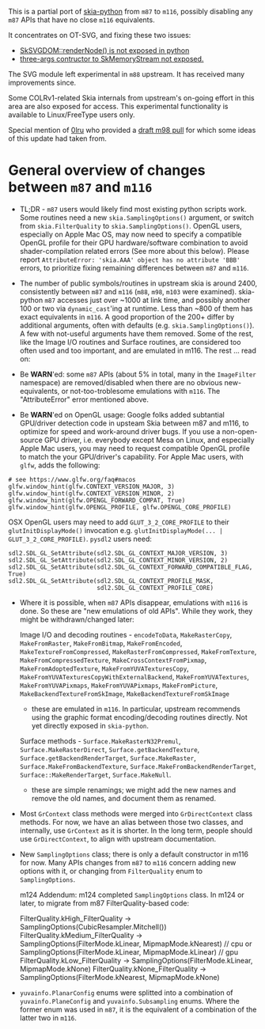 This is a partial port of [skia-python](https://github.com/kyamagu/skia-python/)
from `m87` to `m116`, possibly disabling any `m87` APIs that have no close `m116` equivalents.

It concentrates on OT-SVG, and fixing these two issues:

* [SkSVGDOM::renderNode() is not exposed in python](https://github.com/kyamagu/skia-python/issues/192)
* [three-args contructor to SkMemoryStream not exposed.](https://github.com/kyamagu/skia-python/issues/194)

The SVG module left experimental in `m88` upstream. It has received many improvements since.

Some COLRv1-related Skia internals from upstream's on-going effort in this area
are also exposed for access. This experimental functionality is available to
Linux/FreeType users only.

Special mention of [0lru](https://github.com/0lru) who provided a
[draft m98 pull](https://github.com/kyamagu/skia-python/pull/181) for which some ideas
of this update had taken from.

# General overview of changes between `m87` and `m116`

* TL;DR - `m87` users would likely find most existing python scripts work. Some
  routines need a new `skia.SamplingOptions()` argument, or
  switch from `skia.FilterQuality` to `skia.SamplingOptions()`.
  OpenGL users, especially on Apple Mac OS, may now need to specify
  a compatible OpenGL profile for their GPU hardware/software combination
  to avoid shader-compilation related errors (See more about this below).
  Please report `AttributeError: 'skia.AAA' object has no attribute 'BBB'` errors,
  to prioritize fixing remaining differences between `m87` and `m116`.

* The number of public symbols/routines in upstream skia is around 2400,
  consistently between `m87` and `m116` (`m88`, `m98`, `m103` were examined).
  skia-python `m87` accesses just over ~1000 at link time, and possibly
  another 100 or two via `dynamic_cast`'ing at runtime. Less than ~800
  of them has exact equivalents in `m116`. A good proportion of
  the 200+ differ by additional arguments, often with defaults
  (e.g. `skia.SamplingOptions()`). A few with not-useful arguments have them removed.
  Some of the rest, like the Image I/O routines and Surface routines,
  are considered too often used and too important, and are emulated in m116. The rest ... read on:

* Be **WARN**'ed: some `m87` APIs (about 5% in total, many in the `ImageFilter` namespace)
  are removed/disabled when there are no obvious new-equivalents, or not-too-troblesome
  emulations with `m116`. The "AttributeError" error mentioned above.

* Be **WARN**'ed on OpenGL usage: Google folks added subtantial GPU/driver
  detection code in upsteam Skia between m87 and m116, to optimize for speed and
  work-around driver bugs. If you use a non-open-source GPU driver, i.e.
  everybody except Mesa on Linux, and especially Apple Mac users,
  you may need to request compatible OpenGL profile to match the your
  GPU/driver's capability. For Apple Mac users, with `glfw`, adds the following:

```
# see https://www.glfw.org/faq#macos
glfw.window_hint(glfw.CONTEXT_VERSION_MAJOR, 3)
glfw.window_hint(glfw.CONTEXT_VERSION_MINOR, 2)
glfw.window_hint(glfw.OPENGL_FORWARD_COMPAT, True)
glfw.window_hint(glfw.OPENGL_PROFILE, glfw.OPENGL_CORE_PROFILE)
```

  OSX OpenGL users may need to add `GLUT_3_2_CORE_PROFILE` to their `glutInitDisplayMode()`
  invocation e.g. `glutInitDisplayMode(... | GLUT_3_2_CORE_PROFILE)`. `pysdl2` users
  need:

```
sdl2.SDL_GL_SetAttribute(sdl2.SDL_GL_CONTEXT_MAJOR_VERSION, 3)
sdl2.SDL_GL_SetAttribute(sdl2.SDL_GL_CONTEXT_MINOR_VERSION, 2)
sdl2.SDL_GL_SetAttribute(sdl2.SDL_GL_CONTEXT_FORWARD_COMPATIBLE_FLAG, True)
sdl2.SDL_GL_SetAttribute(sdl2.SDL_GL_CONTEXT_PROFILE_MASK,
                         sdl2.SDL_GL_CONTEXT_PROFILE_CORE)
```

* Where it is possible, when `m87` APIs disappear, emulations with `m116`
  is done. So these are "new emulations of old APIs". While they work,
  they might be withdrawn/changed later:

  Image I/O and decoding routines -
  `encodeToData`, `MakeRasterCopy`,
  `MakeFromRaster`, `MakeFromBitmap`, `MakeFromEncoded`,
  `MakeTextureFromCompressed`, `MakeRasterFromCompressed`,
  `MakeFromTexture`, `MakeFromCompressedTexture`,
  `MakeCrossContextFromPixmap`, `MakeFromAdoptedTexture`,
  `MakeFromYUVATexturesCopy`, `MakeFromYUVATexturesCopyWithExternalBackend`,
  `MakeFromYUVATextures`, `MakeFromYUVAPixmaps`, `MakeFromYUVAPixmaps`,
  `MakeFromPicture`, `MakeBackendTextureFromSkImage`,
  `MakeBackendTextureFromSkImage`
  - these are emulated in `m116`. In particular, upstream recommends
    using the graphic format encoding/decoding routines directly. Not yet directly exposed in `skia-python`.

  Surface methods -
  `Surface.MakeRasterN32Premul`, `Surface.MakeRasterDirect`,
  `Surface.getBackendTexture`, `Surface.getBackendRenderTarget`,
  `Surface.MakeRaster`, `Surface.MakeFromBackendTexture`,
  `Surface.MakeFromBackendRenderTarget`, `Surface::MakeRenderTarget`,
  `Surface.MakeNull`.
  - these are simple renamings; we might add the new names and remove
    the old names, and document them as renamed.

* Most `GrContext` class methods were merged into `GrDirectContext` class
  methods. For now, we have an alias between those two classes, and
  internally, use `GrContext` as it is shorter. In the long term,
  people should use `GrDirectContext`, to align with upstream documentation.

* New `SamplingOptions` class; there is only a default constructor in m116 for now.
  Many APIs changes from `m87` to `m116` concern adding new options with it, or
  changing from `FilterQuality` enum to `SamplingOptions`.

  m124 Addendum: m124 completed `SamplingOptions` class. In m124 or later,
  to migrate from m87 FilterQuality-based code:

  FilterQuality.kHigh_FilterQuality   -> SamplingOptions(CubicResampler.Mitchell())
  FilterQuality.kMedium_FilterQuality -> SamplingOptions(FilterMode.kLinear, MipmapMode.kNearest)    // cpu
                                         or SamplingOptions(FilterMode.kLinear, MipmapMode.kLinear)  // gpu
  FilterQuality.kLow_FilterQuality    -> SamplingOptions(FilterMode.kLinear, MipmapMode.kNone)
  FilterQuality.kNone_FilterQuality   -> SamplingOptions(FilterMode.kNearest, MipmapMode.kNone)

* `yuvainfo.PlanarConfig` enums were splitted into a combination of
  `yuvainfo.PlaneConfig` and `yuvainfo.Subsampling` enums. Where the former
  enum was used in `m87`, it is the equivalent of a combination of the latter
  two in `m116`.
